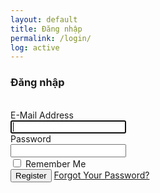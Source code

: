 ```yaml
---
layout: default
title: Đăng nhập
permalink: /login/
log: active
---
```

<h3><i class="fas fa-sign-in-alt"></i> Đăng nhập</h3>
<br>
                        <form action="" method="">
                            <div class="form-group row">
                                <label for="email_address" class="col-md-4 col-form-label text-md-right">E-Mail Address</label>
                                <div class="col-md-6">
                                    <input type="text" id="email_address" class="form-control" name="email-address" required autofocus>
                                </div>
                            </div>
                            <div class="form-group row">
                                <label for="password" class="col-md-4 col-form-label text-md-right">Password</label>
                                <div class="col-md-6">
                                    <input type="password" id="password" class="form-control" name="password" required>
                                </div>
                            </div>
                            <div class="form-group row">
                                <div class="col-md-6 offset-md-4">
                                    <div class="checkbox">
                                        <label>
                                            <input type="checkbox" name="remember"> Remember Me
                                        </label>
                                    </div>
                                </div>
                            </div>
                            <div class="col-md-6 offset-md-4">
                                <button type="submit" class="btn btn-primary">
                                    Register
                                </button>
                                <a href="#" class="btn btn-link">
                                    Forgot Your Password?
                                </a>
                            </div>
                    </div>
                    </form>

<br>
<style>

body{
    margin: 0;
    font-size: .9rem;
    font-weight: 400;
    line-height: 1.6;
    color: #212529;
    text-align: left;
}

.navbar-laravel
{
    box-shadow: 0 2px 4px rgba(0,0,0,.04);
}

.navbar-brand , .nav-link, .my-form, .login-form
{
    font-family: Raleway, sans-serif;
}

.my-form
{
    padding-top: 1.5rem;
    padding-bottom: 1.5rem;
}

.my-form .row
{
    margin-left: 0;
    margin-right: 0;
}

.login-form
{
    padding-top: 1.5rem;
    padding-bottom: 1.5rem;
}

.login-form .row
{
    margin-left: 0;
    margin-right: 0;
}
	</style>